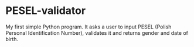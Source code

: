 # PESEL-validator
My first simple Python program. It asks a user to input PESEL (Polish Personal Identification Number), validates it and returns gender and date of birth.
